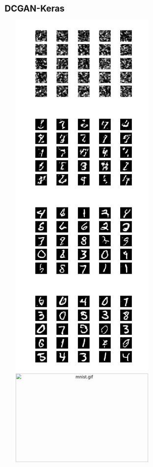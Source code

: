 # DCGAN-Keras  
<div align="center">
<img src="https://github.com/gailllelg1/DCGAN-Keras/blob/master/mnist_0.png" height="288" width="432" align="middle" title="mnist_0">

<img src="https://github.com/gailllelg1/DCGAN-Keras/blob/master/mnist_1000.png" height="288" width="432" align="middle" title="mnist_1000">

<img src="https://github.com/gailllelg1/DCGAN-Keras/blob/master/mnist_10000.png" height="288" width="432" align="middle" title="mnist_10000">

<img src="https://github.com/gailllelg1/DCGAN-Keras/blob/master/mnist_19950.png" height="288" width="432" align="middle" title="mnist_19950">

<img src="https://github.com/gailllelg1/DCGAN-Keras/blob/master/mnist.gif" height="288" width="432" align="middle" title="mnist.gif">

 </div>
